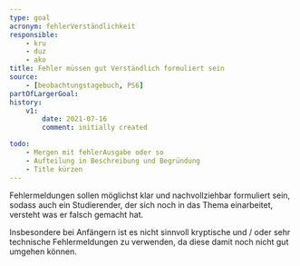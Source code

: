 ```yaml
---
type: goal
acronym: fehlerVerständlichkeit
responsible: 
    - kru
    - duz
    - ako
title: Fehler müssen gut Verständlich formuliert sein
source:
    - [beobachtungstagebuch, PS6]
partOfLargerGoal: 
history:
    v1:
        date: 2021-07-16
        comment: initially created

todo:
    - Mergen mit fehlerAusgabe oder so
    - Aufteilung in Beschreibung und Begründung
    - Title kürzen
---
```


Fehlermeldungen sollen möglichst klar und nachvollziehbar formuliert sein, sodass auch ein Studierender, der sich noch in das Thema einarbeitet, versteht was er falsch gemacht hat.

Insbesondere bei Anfängern ist es nicht sinnvoll kryptische und / oder sehr technische Fehlermeldungen zu verwenden, da diese damit noch nicht gut umgehen können.